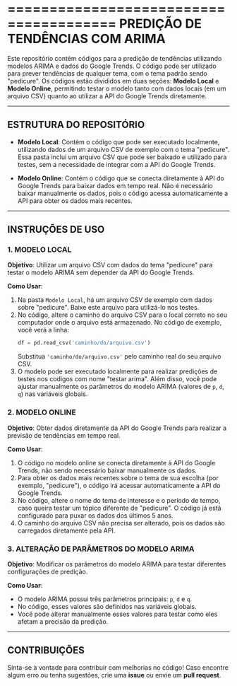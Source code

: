 =======================================
PREDIÇÃO DE TENDÊNCIAS COM ARIMA
=======================================

Este repositório contém códigos para a predição de tendências utilizando modelos ARIMA e dados do Google Trends. O código pode ser utilizado para prever tendências de qualquer tema, com o tema padrão sendo "pedicure". Os códigos estão divididos em duas seções: **Modelo Local** e **Modelo Online**, permitindo testar o modelo tanto com dados locais (em um arquivo CSV) quanto ao utilizar a API do Google Trends diretamente.

---------------------------------------
ESTRUTURA DO REPOSITÓRIO
---------------------------------------

- **Modelo Local**: Contém o código que pode ser executado localmente, utilizando dados de um arquivo CSV de exemplo com o tema "pedicure". Essa pasta inclui um arquivo CSV que pode ser baixado e utilizado para testes, sem a necessidade de integrar com a API do Google Trends.
  
- **Modelo Online**: Contém o código que se conecta diretamente à API do Google Trends para baixar dados em tempo real. Não é necessário baixar manualmente os dados, pois o código acessa automaticamente a API para obter os dados mais recentes.

---------------------------------------
INSTRUÇÕES DE USO
---------------------------------------

### 1. MODELO LOCAL

**Objetivo**: Utilizar um arquivo CSV com dados do tema "pedicure" para testar o modelo ARIMA sem depender da API do Google Trends.

**Como Usar**:
1. Na pasta `Modelo Local`, há um arquivo CSV de exemplo com dados sobre "pedicure". Baixe este arquivo para utilizá-lo nos testes.
2. No código, altere o caminho do arquivo CSV para o local correto no seu computador onde o arquivo está armazenado. No código de exemplo, você verá a linha:
   ```python
   df = pd.read_csv('caminho/do/arquivo.csv')
   ```
   Substitua `'caminho/do/arquivo.csv'` pelo caminho real do seu arquivo CSV.
3. O modelo pode ser executado localmente para realizar predições de testes nos codigos com nome "testar arima". Além disso, você pode ajustar manualmente os parâmetros do modelo ARIMA (valores de `p`, `d`, `q`) nas variáveis globais.

### 2. MODELO ONLINE

**Objetivo**: Obter dados diretamente da API do Google Trends para realizar a previsão de tendências em tempo real.

**Como Usar**:
1. O código no modelo online se conecta diretamente à API do Google Trends, não sendo necessário baixar manualmente os dados.
2. Para obter os dados mais recentes sobre o tema de sua escolha (por exemplo, "pedicure"), o código irá acessar automaticamente a API do Google Trends.
3. No código, altere o nome do tema de interesse e o período de tempo, caso queira testar um tópico diferente de "pedicure". O código já está configurado para puxar os dados dos últimos 5 anos.
4. O caminho do arquivo CSV não precisa ser alterado, pois os dados são carregados diretamente pela API.

### 3. ALTERAÇÃO DE PARÂMETROS DO MODELO ARIMA

**Objetivo**: Modificar os parâmetros do modelo ARIMA para testar diferentes configurações de predição.

**Como Usar**:
- O modelo ARIMA possui três parâmetros principais: `p`, `d` e `q`.
- No código, esses valores são definidos nas variáveis globais.
- Você pode alterar manualmente esses valores para testar como eles afetam a precisão da predição.

---------------------------------------
CONTRIBUIÇÕES
---------------------------------------

Sinta-se à vontade para contribuir com melhorias no código! Caso encontre algum erro ou tenha sugestões, crie uma **issue** ou envie um **pull request**.
